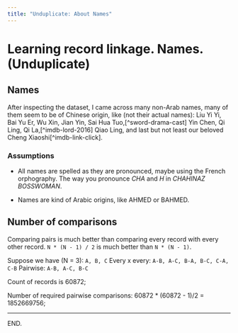 ```yaml
---
title: "Unduplicate: About Names"
---
```


# Learning record linkage. Names. (Unduplicate)


## Names

After inspecting the dataset, I came across many non-Arab names, many of them seem to be of Chinese origin, like (not their actual names):
Liu Yi Yi, Bai Yu Er, Wu Xin, Jian Yin, Sai Hua Tuo,[^sword-drama-cast]
Yin Chen, Qi Ling, Qi La,[^imdb-lord-2016]
Qiao Ling, and last but not least our beloved Cheng Xiaoshi[^imdb-link-click].

[sword-drama-cast]: https://mydramalist.com/8311-the-sword-and-the-chess-of-death/cast
[imdb-lord-2016]: https://www.imdb.com/title/tt4819576/
[imdb-link-click]: https://www.imdb.com/title/tt14976292

### Assumptions

- All names are spelled as they are pronounced, maybe using the French orphography.
The way you pronounce _CHA_ and _H_ in _CHAHINAZ BOSSWOMAN_.

- Names are kind of Arabic origins, like AHMED or BAHMED.


## Number of comparisons

Comparing pairs is much better than comparing every record with every other record.
`N * (N - 1) / 2` is much better than `N * (N - 1)`.

Suppose we have (N = 3): `A, B, C`
Every x every: `A-B, A-C, B-A, B-C, C-A, C-B`
Pairwise: `A-B, A-C, B-C`


Count of records is 60872;

Number of required pairwise comparisons:
60872 * (60872 - 1)/2 = 1852669756;


---

END.
